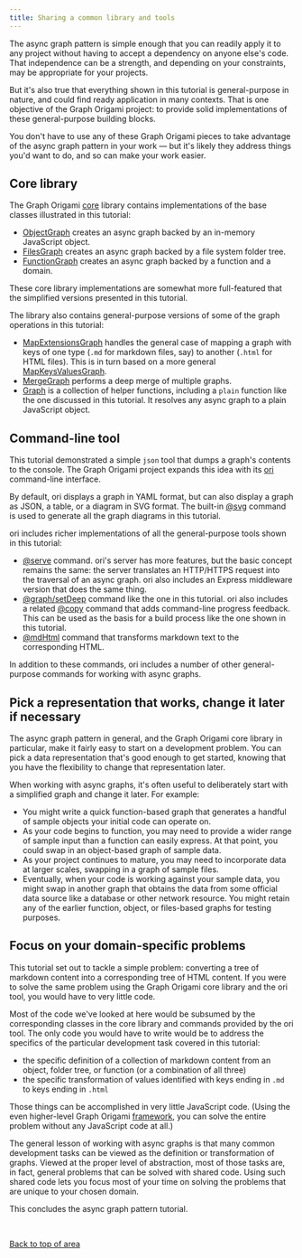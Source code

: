 ```yaml
---
title: Sharing a common library and tools
---
```


The async graph pattern is simple enough that you can readily apply it to any project without having to accept a dependency on anyone else's code. That independence can be a strength, and depending on your constraints, may be appropriate for your projects.

But it's also true that everything shown in this tutorial is general-purpose in nature, and could find ready application in many contexts. That is one objective of the Graph Origami project: to provide solid implementations of these general-purpose building blocks.

You don't have to use any of these Graph Origami pieces to take advantage of the async graph pattern in your work — but it's likely they address things you'd want to do, and so can make your work easier.

## Core library

The Graph Origami [core](/core) library contains implementations of the base classes illustrated in this tutorial:

- [ObjectGraph](/core/ObjectGraph.html) creates an async graph backed by an in-memory JavaScript object.
- [FilesGraph](/core/FilesGraph.html) creates an async graph backed by a file system folder tree.
- [FunctionGraph](/core/FunctionGraph.html) creates an async graph backed by a function and a domain.

These core library implementations are somewhat more full-featured that the simplified versions presented in this tutorial.

The library also contains general-purpose versions of some of the graph operations in this tutorial:

- [MapExtensionsGraph](/core/MapExtensionsGraph.html) handles the general case of mapping a graph with keys of one type (`.md` for markdown files, say) to another (`.html` for HTML files). This is in turn based on a more general [MapKeysValuesGraph](/core/MapKeysValuesGraph.html).
- [MergeGraph](/core/MergeGraph.html) performs a deep merge of multiple graphs.
- [Graph](/core/Graph.html) is a collection of helper functions, including a `plain` function like the one discussed in this tutorial. It resolves any async graph to a plain JavaScript object.

## Command-line tool

This tutorial demonstrated a simple `json` tool that dumps a graph's contents to the console. The Graph Origami project expands this idea with its [ori](/cli) command-line interface.

By default, ori displays a graph in YAML format, but can also display a graph as JSON, a table, or a diagram in SVG format. The built-in [@svg](/language/@svg.html) command is used to generate all the graph diagrams in this tutorial.

ori includes richer implementations of all the general-purpose tools shown in this tutorial:

- [@serve](/language/@serve.html) command. ori's server has more features, but the basic concept remains the same: the server translates an HTTP/HTTPS request into the traversal of an async graph. ori also includes an Express middleware version that does the same thing.
- [@graph/setDeep](/language/@graph.html#setDeep) command like the one in this tutorial. ori also includes a related [@copy](/language/@copy.html) command that adds command-line progress feedback. This can be used as the basis for a build process like the one shown in this tutorial.
- [@mdHtml](/language/@mdHtml.html) command that transforms markdown text to the corresponding HTML.

In addition to these commands, ori includes a number of other general-purpose commands for working with async graphs.

## Pick a representation that works, change it later if necessary

The async graph pattern in general, and the Graph Origami core library in particular, make it fairly easy to start on a development problem. You can pick a data representation that's good enough to get started, knowing that you have the flexibility to change that representation later.

When working with async graphs, it's often useful to deliberately start with a simplified graph and change it later. For example:

- You might write a quick function-based graph that generates a handful of sample objects your initial code can operate on.
- As your code begins to function, you may need to provide a wider range of sample input than a function can easily express. At that point, you could swap in an object-based graph of sample data.
- As your project continues to mature, you may need to incorporate data at larger scales, swapping in a graph of sample files.
- Eventually, when your code is working against your sample data, you might swap in another graph that obtains the data from some official data source like a database or other network resource. You might retain any of the earlier function, object, or files-based graphs for testing purposes.

## Focus on your domain-specific problems

This tutorial set out to tackle a simple problem: converting a tree of markdown content into a corresponding tree of HTML content. If you were to solve the same problem using the Graph Origami core library and the ori tool, you would have to very little code.

Most of the code we've looked at here would be subsumed by the corresponding classes in the core library and commands provided by the ori tool. The only code you would have to write would be to address the specifics of the particular development task covered in this tutorial:

- the specific definition of a collection of markdown content from an object, folder tree, or function (or a combination of all three)
- the specific transformation of values identified with keys ending in `.md` to keys ending in `.html`

Those things can be accomplished in very little JavaScript code. (Using the even higher-level Graph Origami [framework](/framework/), you can solve the entire problem without any JavaScript code at all.)

The general lesson of working with async graphs is that many common development tasks can be viewed as the definition or transformation of graphs. Viewed at the proper level of abstraction, most of those tasks are, in fact, general problems that can be solved with shared code. Using such shared code lets you focus most of your time on solving the problems that are unique to your chosen domain.

This concludes the async graph pattern tutorial.

&nbsp;

[Back to top of area](/pattern)
